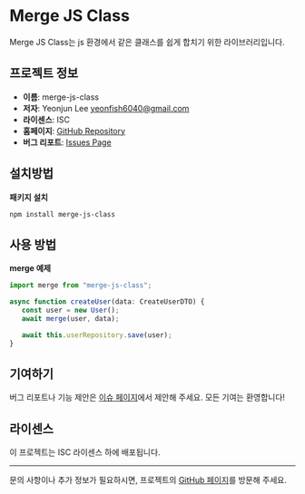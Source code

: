 # Merge JS Class

Merge JS Class는 js 환경에서 같은 클래스를 쉽게 합치기 위한 라이브러리입니다.

## 프로젝트 정보

-  **이름**: merge-js-class
-  **저자**: Yeonjun Lee <yeonfish6040@gmail.com>
-  **라이센스**: ISC
-  **홈페이지**: [GitHub Repository](https://github.com/yeonfish6040/merge-js-class![img.png](img.png)#readme)
-  **버그 리포트**: [Issues Page](https://github.com/yeonfish6040/merge-js-class/issues)

## 설치방법
**패키지 설치**
   ```bash
   npm install merge-js-class
   ```

## 사용 방법
**merge 예제**
   ```typescript
   import merge from "merge-js-class";

   async function createUser(data: CreateUserDTO) {
      const user = new User();
      await merge(user, data);
   
      await this.userRepository.save(user);
   }
   ```

## 기여하기

버그 리포트나 기능 제안은 [이슈 페이지](https://github.com/yeonfish6040/merge-js-class/issues)에서 제안해 주세요. 모든 기여는 환영합니다!

## 라이센스

이 프로젝트는 ISC 라이센스 하에 배포됩니다.

---

문의 사항이나 추가 정보가 필요하시면, 프로젝트의 [GitHub 페이지](https://github.com/yeonfish6040/merge-js-class)를 방문해 주세요.
